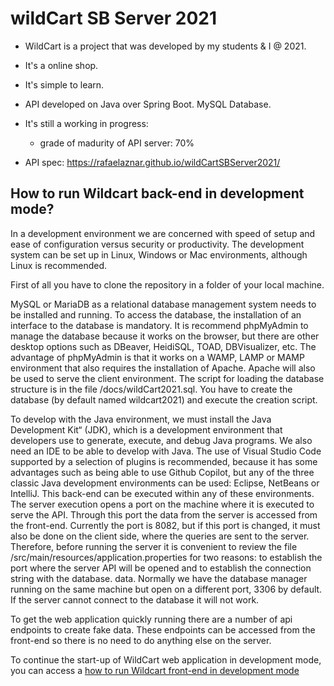 # wildCart SB Server 2021


* WildCart is a project that was developed by my students & I @ 2021.
* It's a online shop.
* It's simple to learn.
* API developed on Java over Spring Boot. MySQL Database.
* It's still a working in progress:
  * grade of madurity of API server: 70%


* API spec: https://rafaelaznar.github.io/wildCartSBServer2021/ 


## How to run Wildcart back-end in development mode?

In a development environment we are concerned with speed of setup and ease of configuration versus security or productivity. The development system can be set up in Linux, Windows or Mac environments, although Linux is recommended.

First of all you have to clone the repository in a folder of your local machine.

MySQL or MariaDB as a relational database management system needs to be installed and running. To access the database, the installation of an interface to the database is mandatory. It is recommend phpMyAdmin to manage the database because it works on the browser, but there are other desktop options such as DBeaver, HeidiSQL, TOAD, DBVisualizer, etc. The advantage of phpMyAdmin is that it works on a WAMP, LAMP or MAMP environment that also requires the installation of Apache. Apache will also be used to serve the client environment. The script for loading the database structure is in the file /docs/wildCart2021.sql. You have to create the database (by default named wildcart2021) and execute the creation script.

To develop with the Java environment, we must install the Java Development Kit“ (JDK), which is a development environment that developers use to generate, execute, and debug Java programs. We also need an IDE to be able to develop with Java. The use of Visual Studio Code supported by a selection of plugins is recommended, because it has some advantages such as being able to use Github Copilot, but any of the three classic Java development environments can be used: Eclipse, NetBeans or IntelliJ. This back-end can be executed within any of these environments. The server execution opens a port on the machine where it is executed to serve the API. Through this port the data from the server is accessed from the front-end. Currently the port is 8082, but if this port is changed, it must also be done on the client side, where the queries are sent to the server. Therefore, before running the server it is convenient to review the file /src/main/resources/application.properties for two reasons: to establish the port where the server API will be opened and to establish the connection string with the database. data. Normally we have the database manager running on the same machine but open on a different port, 3306 by default. If the server cannot connect to the database it will not work.

To get the web application quickly running there are a number of api endpoints to create fake data. These endpoints can be accessed from the front-end so there is no need to do anything else on the server.

To continue the start-up of WildCart web application in development mode, you can access a [how to run Wildcart front-end in development mode](https://github.com/rafaelaznar/wildCartAngularClient2021)

